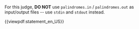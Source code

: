For this judge, **DO NOT** use `palindromes.in` / `palindromes.out` as input/output files -- use `stdin` and `stdout` instead.

{{viewpdf:statement_en_US}}